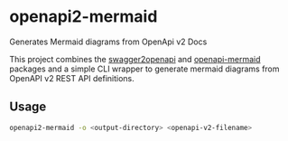 # openapi2-mermaid

Generates Mermaid diagrams from OpenApi v2 Docs

This project combines the [swagger2openapi](https://www.npmjs.com/package/swagger2openapi) and
[openapi-mermaid](https://www.npmjs.com/package/openapi-mermaid) packages and a simple CLI wrapper
to generate mermaid diagrams from OpenAPI v2 REST API definitions.

## Usage

```bash
openapi2-mermaid -o <output-directory> <openapi-v2-filename>
```
